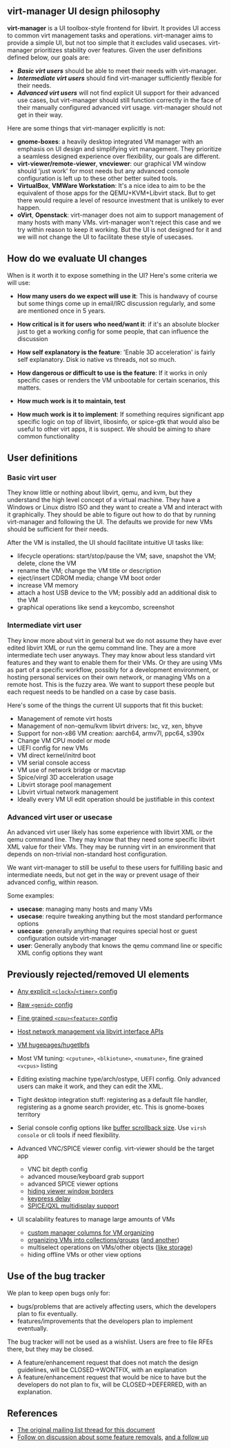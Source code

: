 ##  virt-manager UI design philosophy

**virt-manager** is a UI toolbox-style frontend for libvirt. It provides UI access to common virt management tasks and operations. virt-manager aims to provide a simple UI, but not too simple that it excludes valid usecases. virt-manager prioritizes stability over features. Given the user definitions defined below, our goals are:

* **_Basic virt users_** should be able to meet their needs with virt-manager.
* **_Intermediate virt users_** should find virt-manager sufficiently flexible for their needs.
* **_Advanced virt users_** will not find explicit UI support for their advanced use cases, but virt-manager should still function correctly in the face of their manually configured advanced virt usage. virt-manager should not get in their way.

Here are some things that virt-manager explicitly is not:

* **gnome-boxes**: a heavily desktop integrated VM manager with an emphasis on UI design and simplifying virt management. They prioritize a seamless designed experience over flexibility, our goals are different.
* **virt-viewer/remote-viewer**, **vncviewer**: our graphical VM window should 'just work' for most needs but any advanced console configuration is left up to these other better suited tools.
* **VirtualBox**, **VMWare Workstation**: It's a nice idea to aim to be the equivalent of those apps for the QEMU+KVM+Libvirt stack. But to get there would require a level of resource investment that is unlikely to ever happen.
* **oVirt**, **Openstack**: virt-manager does not aim to support management of many hosts with many VMs. virt-manager won't reject this case and we try within reason to keep it working. But the UI is not designed for it and we will not change the UI to facilitate these style of usecases.

## How do we evaluate UI changes

When is it worth it to expose something in the UI? Here's some criteria we will use:

* **How many users do we expect will use it**: This is handwavy of course but some things come up in email/IRC discussion regularly, and some are mentioned once in 5 years.

* **How critical is it for users who need/want it**: if it's an absolute blocker just to get a working config for some people, that can influence the discussion

* **How self explanatory is the feature**: 'Enable 3D acceleration' is fairly self explanatory. Disk io native vs threads, not so much.

* **How dangerous or difficult to use is the feature**: If it works in only specific cases or renders the VM unbootable for certain scenarios, this matters.

* **How much work is it to maintain, test**

* **How much work is it to implement**: If something requires significant app specific logic on top of libvirt, libosinfo, or spice-gtk that would also be useful to other virt apps, it is suspect. We should be aiming to share common functionality


## User definitions

### Basic virt user

They know little or nothing about libvirt, qemu, and kvm, but they understand the high level concept of a virtual machine. They have a Windows or Linux distro ISO and they want to create a VM and interact with it graphically. They should be able to figure out how to do that by running virt-manager and following the UI. The defaults we provide for new VMs should be sufficient for their needs.

After the VM is installed, the UI should facilitate intuitive UI tasks like:

* lifecycle operations: start/stop/pause the VM; save, snapshot the VM; delete, clone the VM
* rename the VM; change the VM title or description
* eject/insert CDROM media; change VM boot order
* increase VM memory
* attach a host USB device to the VM; possibly add an additional disk to the VM
* graphical operations like send a keycombo, screenshot

### Intermediate virt user

They know more about virt in general but we do not assume they have ever edited libvirt XML or run the qemu command line. They are a more intermediate tech user anyways. They may know about less standard virt features and they want to enable them for their VMs. Or they are using VMs as part of a specific workflow, possibly for a development environment, or hosting personal services on their own network, or managing VMs on a remote host. This is the fuzzy area. We want to support these people but each request needs to be handled on a case by case basis.

Here's some of the things the current UI supports that fit this bucket:

* Management of remote virt hosts
* Management of non-qemu/kvm libvirt drivers: lxc, vz, xen, bhyve
* Support for non-x86 VM creation: aarch64, armv7l, ppc64, s390x
* Change VM CPU model or mode
* UEFI config for new VMs
* VM direct kernel/initrd boot
* VM serial console access
* VM use of network bridge or macvtap
* Spice/virgl 3D acceleration usage
* Libvirt storage pool management
* Libvirt virtual network management
* Ideally every VM UI edit operation should be justifiable in this context

### Advanced virt user or usecase

An advanced virt user likely has some experience with libvirt XML or the qemu command line. They may know that they need some specific libvirt XML value for their VMs. They may be running virt in an environment that depends on non-trivial non-standard host configuration.

We want virt-manager to still be useful to these users for fulfilling basic and intermediate needs, but not get in the way or prevent usage of their advanced config, within reason.

Some examples:

* **usecase**: managing many hosts and many VMs
* **usecase**: require tweaking anything but the most standard <domain> performance options
* **usecase**: generally anything that requires special host or guest configuration outside virt-manager
* **user**: Generally anybody that knows the qemu command line or specific XML config options they want


## Previously rejected/removed UI elements

* [Any explicit `<clock>`/`<timer>` config](https://www.redhat.com/archives/virt-tools-list/2019-January/thread.html#00041)
* [Raw `<genid>` config](https://www.redhat.com/archives/virt-tools-list/2019-April/msg00001.html)
* [Fine grained `<cpu><feature>` config](https://www.redhat.com/archives/virt-tools-list/2014-January/msg00180.html)
* [Host network management via libvirt interface APIs](https://blog.wikichoon.com/2019/04/host-network-interfaces-panel-removed.html)
* [VM hugepages/hugetlbfs](https://bugzilla.redhat.com/show_bug.cgi?id=1688641)
* Most VM tuning: `<cputune>`, `<blkiotune>`, `<numatune>`, fine grained `<vcpus>` listing
* Editing existing machine type/arch/ostype, UEFI config. Only advanced users can make it work, and they can edit the XML.
* Tight desktop integration stuff: registering as a default file handler, registering as a gnome search provider, etc. This is gnome-boxes territory
* Serial console config options like [buffer scrollback size](https://bugzilla.redhat.com/show_bug.cgi?id=1610165). Use `virsh console` or cli tools if need flexibility.

* Advanced VNC/SPICE viewer config. virt-viewer should be the target app
  * VNC bit depth config
  * advanced mouse/keyboard grab support
  * advanced SPICE viewer options
  * [hiding viewer window borders](https://www.redhat.com/archives/virt-tools-list/2019-January/msg00000.html)
  * [keypress delay](https://bugzilla.redhat.com/show_bug.cgi?id=1410943)
  * [SPICE/QXL multidisplay support](https://bugzilla.redhat.com/show_bug.cgi?id=885806)

* UI scalability features to manage large amounts of VMs
  * [custom manager columns for VM organizing](https://www.redhat.com/archives/virt-tools-list/2019-April/msg00059.html)
  * [organizing VMs into collections/groups](https://bugzilla.redhat.com/show_bug.cgi?id=1193303) ([and another](https://bugzilla.redhat.com/show_bug.cgi?id=1548879))
  * multiselect operations on VMs/other objects ([like storage](https://bugzilla.redhat.com/show_bug.cgi?id=1698879))
  * hiding offline VMs or other view options


## Use of the bug tracker

We plan to keep open bugs only for:

* bugs/problems that are actively affecting users, which the developers plan to fix eventually.
* features/improvements that the developers plan to implement eventually.

The bug tracker will not be used as a wishlist. Users are free to
file RFEs there, but they may be closed.

* A feature/enhancement request that does not match the design guidelines, will be CLOSED->WONTFIX, with an explanation
* A feature/enhancement request that would be nice to have but the developers do not plan to fix, will be CLOSED->DEFERRED, with an explanation.


## References

* [The original mailing list thread for this document](https://www.redhat.com/archives/virt-tools-list/2019-June/msg00108.html)
* [Follow on discussion about some feature removals](https://www.redhat.com/archives/virt-tools-list/2019-June/msg00117.html), [and a follow up](https://www.redhat.com/archives/virt-tools-list/2019-July/msg00005.html)
